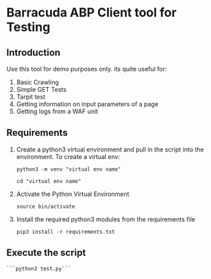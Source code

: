 # Barracuda ABP Client tool for Testing

## Introduction

Use this tool for demo purposes only. its quite useful for:
1. Basic Crawling
2. Simple GET Tests
3. Tarpit test
4. Getting information on input parameters of a page
5. Getting logs from a WAF unit


## Requirements

1. Create a python3 virtual environment and pull in the script into the environment. To create a virtual env:

	```python3 -m venv "virtual env name"```

	```cd "virtual env name"```

2. Activate the Python Virtual Environment

	```source bin/activate```

3. Install the required python3 modules from the requirements file

	```pip3 install -r requirements.txt```

## Execute the script

	```python3 test.py```




